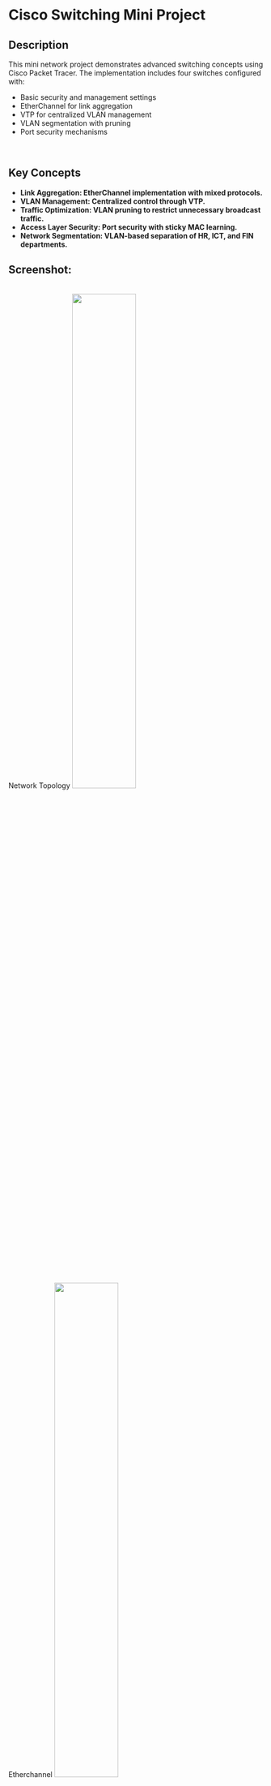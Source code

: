 <h1>Cisco Switching Mini Project</h1>


<h2>Description</h2>
This mini network project demonstrates advanced switching concepts using Cisco Packet Tracer. The implementation includes four switches configured with:

  - Basic security and management settings
  - EtherChannel for link aggregation
  - VTP for centralized VLAN management
  - VLAN segmentation with pruning
  - Port security mechanisms
<br />


<h2>Key Concepts</h2>

- <b>Link Aggregation: EtherChannel implementation with mixed protocols.</b> 
- <b>VLAN Management: Centralized control through VTP.</b>
- <b>Traffic Optimization: VLAN pruning to restrict unnecessary broadcast traffic.</b>
- <b>Access Layer Security: Port security with sticky MAC learning.</b>
- <b>Network Segmentation: VLAN-based separation of HR, ICT, and FIN departments.</b>



<h2>Screenshot:</h2>
<br/>
Network Topology
<img src="https://imgur.com/fK2paHG.png" width="50%"/>

<br/>
Etherchannel
<img src="https://imgur.com/euR9JNH.png" width="50%"/>

<br/>
VTP
<img src="https://imgur.com/707RfWQ.png" width="50%"/>

<br/>
VLAN
<img src="https://imgur.com/5azKhkG.png" width="50%"/>

<br/>
Port Security
<img src="https://imgur.com/ONDg5EO.png" width="50%"/>

<br/>
trunking
<img src="https://imgur.com/1SMLSet.png" width="50%"/>
